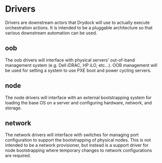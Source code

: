 # Drivers #

Drivers are downstream actors that Drydock will use to actually execute
orchestration actions. It is intended to be a pluggable architecture
so that various downstream automation can be used.

## oob ##

The oob drivers will interface with physical servers' out-of-band
management system (e.g. Dell iDRAC, HP iLO, etc...). OOB management
will be used for setting a system to use PXE boot and power cycling
servers.

## node ##

The node drivers will interface with an external bootstrapping system
for loading the base OS on a server and configuring hardware, network,
and storage.

## network ##

The network drivers will interface with switches for managing port
configuration to support the bootstrapping of physical nodes. This is not
intended to be a network provisioner, but instead is a support driver
for node bootstrapping where temporary changes to network configurations
are required.